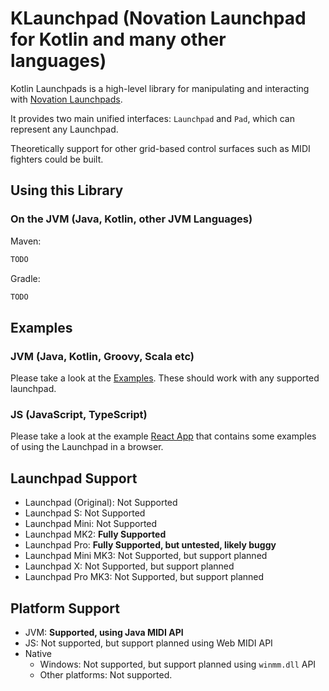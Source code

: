 # KLaunchpad (Novation Launchpad for Kotlin and many other languages)

Kotlin Launchpads is a high-level library for manipulating and interacting with [Novation Launchpads](https://novationmusic.com/en/launch).

It provides two main unified interfaces: `Launchpad` and `Pad`, which can represent any Launchpad.

Theoretically support for other grid-based control surfaces such as MIDI fighters could be built.

## Using this Library

### On the JVM (Java, Kotlin, other JVM Languages)

Maven:

```xml
TODO
```

Gradle:

```groovy
TODO
```

## Examples

### JVM (Java, Kotlin, Groovy, Scala etc)

Please take a look at the [Examples](src/jvmMain/kotlin/com/harry1453/launchpad/examples). These should work with any supported launchpad.

### JS (JavaScript, TypeScript)

Please take a look at the example [React App](examples/js/react-examples) that contains some examples of using the Launchpad in a browser.

## Launchpad Support

- Launchpad (Original): Not Supported
- Launchpad S: Not Supported
- Launchpad Mini: Not Supported
- Launchpad MK2: **Fully Supported**
- Launchpad Pro: **Fully Supported, but untested, likely buggy**
- Launchpad Mini MK3: Not Supported, but support planned
- Launchpad X: Not Supported, but support planned
- Launchpad Pro MK3: Not Supported, but support planned

## Platform Support

- JVM: **Supported, using Java MIDI API**
- JS: Not supported, but support planned using Web MIDI API
- Native
  - Windows: Not supported, but support planned using `winmm.dll` API
  - Other platforms: Not supported.
